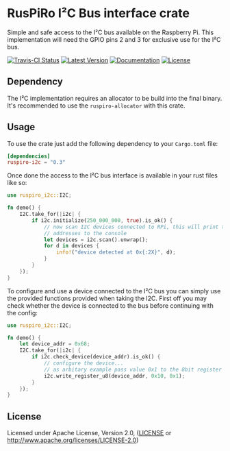 # RusPiRo I²C Bus interface crate

Simple and safe access to the I²C bus available on the Raspberry Pi. This implementation will need
the GPIO pins 2 and 3 for exclusive use for the I²C bus.

[![Travis-CI Status](https://api.travis-ci.org/RusPiRo/ruspiro-i2c.svg?branch=master)](https://travis-ci.org/RusPiRo/ruspiro-i2c)
[![Latest Version](https://img.shields.io/crates/v/ruspiro-i2c.svg)](https://crates.io/crates/ruspiro-i2c)
[![Documentation](https://docs.rs/ruspiro-i2c/badge.svg)](https://docs.rs/ruspiro-i2c)
[![License](https://img.shields.io/crates/l/ruspiro-i2c.svg)](https://github.com/RusPiRo/ruspiro-i2c#license)

## Dependency

The I²C implementation requires an allocator to be build into the final binary. It's recommended to
use the ``ruspiro-allocator`` with this crate.

## Usage

To use the crate just add the following dependency to your ``Cargo.toml`` file:

```toml
[dependencies]
ruspiro-i2c = "0.3"
```

Once done the access to the I²C bus interface is available in your rust files like so:

```rust
use ruspiro_i2c::I2C;

fn demo() {
    I2C.take_for(|i2c| {
        if i2c.initialize(250_000_000, true).is_ok() {
            // now scan I2C devices connected to RPi, this will print their
            // addresses to the console
            let devices = i2c.scan().unwrap();
            for d in devices {
                info!("device detected at 0x{:2X}", d);
            }
        }
    });
}
```

To configure and use a device connected to the I²C bus you can simply use the provided functions
provided when taking the I2C. First off you may check whether the device is connected to the bus
before continuing with the config:

```rust
use ruspiro_i2c::I2C;

fn demo() {
    let device_addr = 0x68;
    I2C.take_for(|i2c| {
        if i2c.check_device(device_addr).is_ok() {
            // configure the device...
            // as arbitary example pass value 0x1 to the 8bit register 0x10
            i2c.write_register_u8(device_addr, 0x10, 0x1);
        }
    });
}
```

## License

Licensed under Apache License, Version 2.0, ([LICENSE](LICENSE) or http://www.apache.org/licenses/LICENSE-2.0)